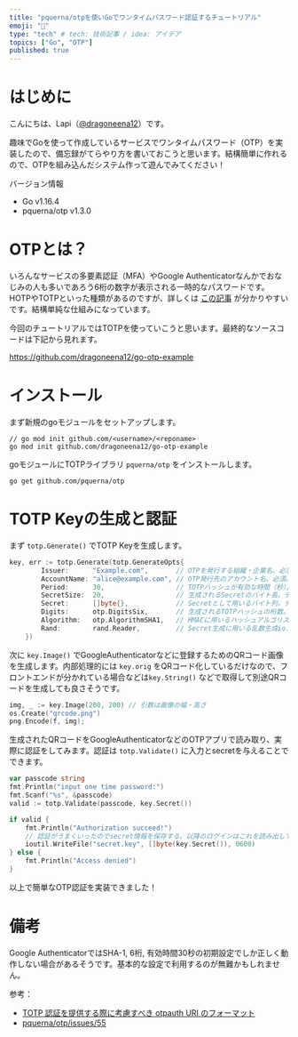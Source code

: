 ```yaml
---
title: "pquerna/otpを使いGoでワンタイムパスワード認証するチュートリアル"
emoji: "🦆"
type: "tech" # tech: 技術記事 / idea: アイデア
topics: ["Go", "OTP"]
published: true
---
```

# はじめに
こんにちは、Lapi（[@dragoneena12](https://github.com/dragoneena12)）です。

趣味でGoを使って作成しているサービスでワンタイムパスワード（OTP）を実装したので、備忘録がてらやり方を書いておこうと思います。結構簡単に作れるので、OTPを組み込んだシステム作って遊んでみてください！

バージョン情報
- Go v1.16.4
- pquerna/otp v1.3.0

# OTPとは？
いろんなサービスの多要素認証（MFA）やGoogle Authenticatorなんかでおなじみの人も多いであろう6桁の数字が表示される一時的なパスワードです。HOTPやTOTPといった種類があるのですが、詳しくは [この記事](https://note.com/murakmii/n/n64b6d346172a) が分かりやすいです。結構単純な仕組みになっています。

今回のチュートリアルではTOTPを使っていこうと思います。最終的なソースコードは下記から見れます。

https://github.com/dragoneena12/go-otp-example

# インストール
まず新規のgoモジュールをセットアップします。

```
// go mod init github.com/<username>/<reponame>
go mod init github.com/dragoneena12/go-otp-example
```

goモジュールにTOTPライブラリ `pquerna/otp` をインストールします。

```
go get github.com/pquerna/otp
```

# TOTP Keyの生成と認証
まず `totp.Generate()` でTOTP Keyを生成します。
```go
key, err := totp.Generate(totp.GenerateOpts{
		Issuer:      "Example.com",       // OTPを発行する組織・企業名。必須。
		AccountName: "alice@example.com", // OTP発行先のアカウント名。必須。
		Period:      30,                  // TOTPハッシュが有効な時間（秒）。デフォルトでは30秒。
		SecretSize:  20,                  // 生成されるSecretのバイト長。デフォルトでは20バイト。
		Secret:      []byte{},            // Secretとして用いるバイト列。デフォルトではempty。
		Digits:      otp.DigitsSix,       // 生成されるTOTPハッシュの桁数。デフォルトでは6桁。
		Algorithm:   otp.AlgorithmSHA1,   // HMACに用いるハッシュアルゴリズム。デフォルトではSHA1。
		Rand:        rand.Reader,         // Secret生成に用いる乱数生成io.Reader。デフォルトではrand.Reader。
	})
```

次に `key.Image()` でGoogleAuthenticatorなどに登録するためのQRコード画像を生成します。内部処理的には `key.orig` をQRコード化しているだけなので、フロントエンドが分かれている場合などは`key.String()` などで取得して別途QRコードを生成しても良さそうです。

```go
img, _ := key.Image(200, 200) // 引数は画像の幅・高さ
os.Create("qrcode.png")
png.Encode(f, img);
```

生成されたQRコードをGoogleAuthenticatorなどのOTPアプリで読み取り、実際に認証をしてみます。認証は `totp.Validate()` に入力とsecretを与えることでできます。

```go
var passcode string
fmt.Println("input one time password:")
fmt.Scanf("%s", &passcode)
valid := totp.Validate(passcode, key.Secret())

if valid {
	fmt.Println("Authorization succeed!")
	// 認証がうまくいったのでsecret情報を保存する。以降のログインはこれを読み出して利用。
	ioutil.WriteFile("secret.key", []byte(key.Secret()), 0600)
} else {
	fmt.Println("Access denied")
}
```

以上で簡単なOTP認証を実装できました！

# 備考
Google AuthenticatorではSHA-1, 6桁, 有効時間30秒の初期設定でしか正しく動作しない場合があるそうです。基本的な設定で利用するのが無難かもしれません。

参考：
- [TOTP 認証を提供する際に考慮すべき otpauth URI のフォーマット](https://lab.tricorn.co.jp/uzuki/5129)
- [pquerna/otp/issues/55](https://github.com/pquerna/otp/issues/55)
